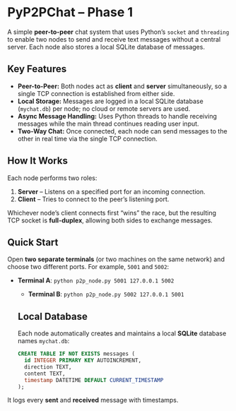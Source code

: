 # PyP2PChat – Phase 1

A simple **peer-to-peer** chat system that uses Python’s `socket` and `threading` to enable two nodes to send and receive text messages without a central server. Each node also stores a local SQLite database of messages.

## Key Features

- **Peer-to-Peer:** Both nodes act as **client** and **server** simultaneously, so a single TCP connection is established from either side.  
- **Local Storage:** Messages are logged in a local SQLite database (`mychat.db`) per node; no cloud or remote servers are used.  
- **Async Message Handling:** Uses Python threads to handle receiving messages while the main thread continues reading user input.  
- **Two-Way Chat:** Once connected, each node can send messages to the other in real time via the single TCP connection.

## How It Works

Each node performs two roles:

1. **Server** – Listens on a specified port for an incoming connection.  
2. **Client** – Tries to connect to the peer’s listening port.

Whichever node’s client connects first “wins” the race, but the resulting TCP socket is **full-duplex**, allowing both sides to exchange messages.

## Quick Start
Open **two separate terminals** (or two machines on the same network) and choose two different ports. For example, `5001` and `5002`:

- **Terminal A**:
  ```python p2p_node.py 5001 127.0.0.1 5002```

  - **Terminal B**:
  ```python p2p_node.py 5002 127.0.0.1 5001```

  ## Local Database
  Each node automatically creates and maintains a local **SQLite** database names ```mychat.db```:
  
  ```sql
  CREATE TABLE IF NOT EXISTS messages (
    id INTEGER PRIMARY KEY AUTOINCREMENT,
    direction TEXT,
    content TEXT,
    timestamp DATETIME DEFAULT CURRENT_TIMESTAMP
  );
  ```

It logs every **sent** and **received** message with timestamps.